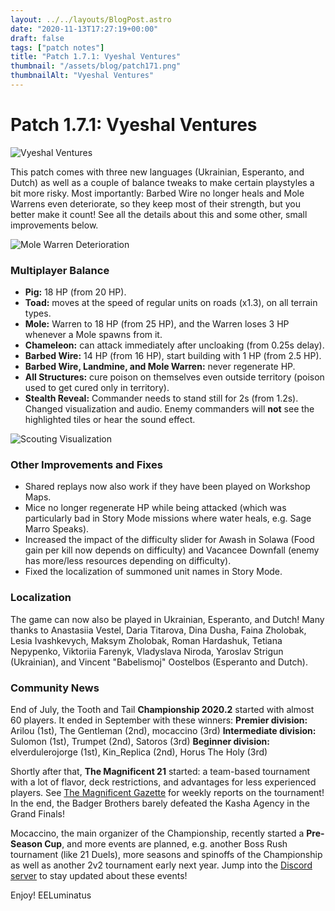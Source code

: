 ```yaml
---
layout: ../../layouts/BlogPost.astro
date: "2020-11-13T17:27:19+00:00"
draft: false
tags: ["patch notes"]
title: "Patch 1.7.1: Vyeshal Ventures"
thumbnail: "/assets/blog/patch171.png"
thumbnailAlt: "Vyeshal Ventures"
---
```


# Patch 1.7.1: Vyeshal Ventures

![Vyeshal Ventures](https://i.imgur.com/BVqxPxs.png)

This patch comes with three new languages (Ukrainian, Esperanto, and Dutch) as well as a couple of balance tweaks to make certain playstyles a bit more risky. Most importantly: Barbed Wire no longer heals and Mole Warrens even deteriorate, so they keep most of their strength, but you better make it count!
See all the details about this and some other, small improvements below.

![Mole Warren Deterioration](https://i.imgur.com/LNZiihU.gif)

### Multiplayer Balance

- **Pig:** 18 HP (from 20 HP).
- **Toad:** moves at the speed of regular units on roads (x1.3), on all terrain types.
- **Mole:** Warren to 18 HP (from 25 HP), and the Warren loses 3 HP whenever a Mole spawns from it.
- **Chameleon:** can attack immediately after uncloaking (from 0.25s delay).
- **Barbed Wire:** 14 HP (from 16 HP), start building with 1 HP (from 2.5 HP).
- **Barbed Wire, Landmine, and Mole Warren:** never regenerate HP.
- **All Structures:** cure poison on themselves even outside territory (poison used to get cured only in territory).
- **Stealth Reveal:** Commander needs to stand still for 2s (from 1.2s). Changed visualization and audio. Enemy commanders will **not** see the highlighted tiles or hear the sound effect.

![Scouting Visualization](https://i.imgur.com/BVqxPxs.gif)

### Other Improvements and Fixes

- Shared replays now also work if they have been played on Workshop Maps.
- Mice no longer regenerate HP while being attacked (which was particularly bad in Story Mode missions where water heals, e.g. Sage Marro Speaks).
- Increased the impact of the difficulty slider for Awash in Solawa (Food gain per kill now depends on difficulty) and Vacancee Downfall (enemy has more/less resources depending on difficulty).
- Fixed the localization of summoned unit names in Story Mode.

### Localization

The game can now also be played in Ukrainian, Esperanto, and Dutch!
Many thanks to Anastasiia Vestel, Daria Titarova, Dina Dusha, Faina Zholobak, Lesia Ivashkevych, Maksym Zholobak, Roman Hardashuk, Tetiana Nepypenko, Viktoriia Farenyk, Vladyslava Niroda, Yaroslav Strigun (Ukrainian), and Vincent "Babelismoj" Oostelbos (Esperanto and Dutch).

### Community News

End of July, the Tooth and Tail **Championship 2020.2** started with almost 60 players.
It ended in September with these winners:
**Premier division:** Arilou (1st), The Gentleman (2nd), mocaccino (3rd)
**Intermediate division:** Sulomon (1st), Trumpet (2nd), Satoros (3rd)
**Beginner division:** elverdulerojorge (1st), Kin_Replica (2nd), Horus The Holy (3rd)

Shortly after that, **The Magnificent 21** started: a team-based tournament with a lot of flavor, deck restrictions, and advantages for less experienced players.
See [The Magnificent Gazette](https://steamcommunity.com/sharedfiles/filedetails/?id=2267446981) for weekly reports on the tournament!
In the end, the Badger Brothers barely defeated the Kasha Agency in the Grand Finals!

Mocaccino, the main organizer of the Championship, recently started a **Pre-Season Cup**, and more events are planned, e.g. another Boss Rush tournament (like 21 Duels), more seasons and spinoffs of the Championship as well as another 2v2 tournament early next year.
Jump into the [Discord server](discord.com/invite/pocketwatch) to stay updated about these events!

Enjoy!
EELuminatus
